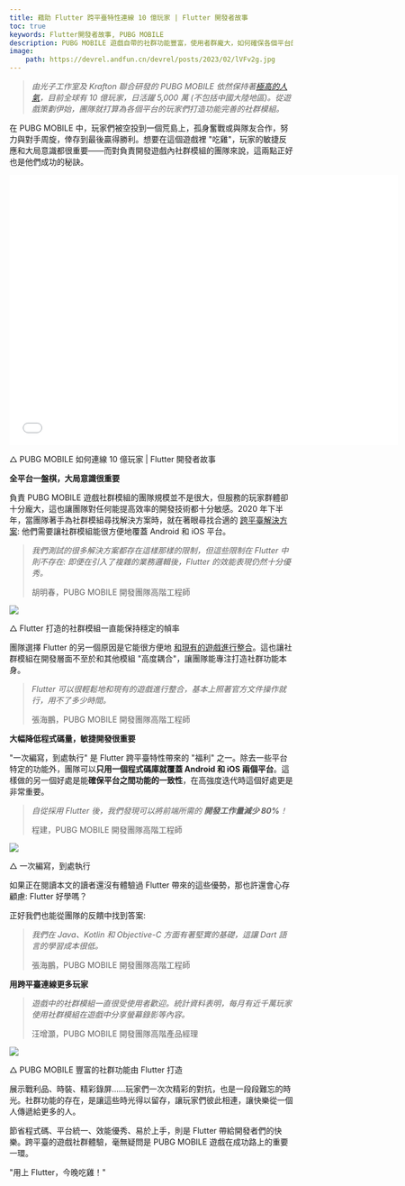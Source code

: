 ```yaml
---
title: 藉助 Flutter 跨平臺特性連線 10 億玩家 | Flutter 開發者故事
toc: true
keywords: Flutter開發者故事, PUBG MOBILE
description: PUBG MOBILE 遊戲自帶的社群功能豐富，使用者群龐大，如何確保各個平台的玩家都能有最棒的體驗？
image:
    path: https://devrel.andfun.cn/devrel/posts/2023/02/lVFv2g.jpg
---
```


> _由光子工作室及 Krafton 聯合研發的 PUBG MOBILE 依然保持著_[_極高的人氣_](https://101.dev/t/google-play-2022/823)_，目前全球有 10 億玩家，日活躍 5,000 萬 (不包括中國大陸地區)。從遊戲策劃伊始，團隊就打算為各個平台的玩家們打造功能完善的社群模組。_

在 PUBG MOBILE 中，玩家們被空投到一個荒島上，孤身奮戰或與隊友合作，努力與對手周旋，倖存到最後贏得勝利。想要在這個遊戲裡 "吃雞"，玩家的敏捷反應和大局意識都很重要——而對負責開發遊戲內社群模組的團隊來說，這兩點正好也是他們成功的秘訣。

<iframe width="690" height="480" src="//player.bilibili.com/player.html?aid=393503978&bvid=BV1sd4y1H7G7&cid=985504987&page=1&autoplay=false" scrolling="no" border="0" frameborder="no" framespacing="0" allowfullscreen="true"> </iframe>

△ PUBG MOBILE 如何連線 10 億玩家 | Flutter 開發者故事
    
**全平台一盤棋，大局意識很重要**

負責 PUBG MOBILE 遊戲社群模組的團隊規模並不是很大，但服務的玩家群體卻十分龐大，這也讓團隊對任何能提高效率的開發技術都十分敏感。2020 年下半年，當團隊著手為社群模組尋找解決方案時，就在著眼尋找合適的 [跨平臺解決方案](https://flutter.cn/multi-platform): 他們需要讓社群模組能很方便地覆蓋 Android 和 iOS 平台。

> _我們測試的很多解決方案都存在這樣那樣的限制，但這些限制在 Flutter 中則不存在: 即便在引入了複雜的業務邏輯後，Flutter 的效能表現仍然十分優秀。_
> 
> 胡明春，PUBG MOBILE 開發團隊高階工程師

![](https://devrel.andfun.cn/devrel/posts/2023/02/SvqNgV.gif)

△ Flutter 打造的社群模組一直能保持穩定的幀率

團隊選擇 Flutter 的另一個原因是它能很方便地 [和現有的遊戲進行整合](https://flutter.cn/docs/development/add-to-app)。這也讓社群模組在開發層面不至於和其他模組 "高度耦合"，讓團隊能專注打造社群功能本身。

> _Flutter 可以很輕鬆地和現有的遊戲進行整合，基本上照著官方文件操作就行，用不了多少時間。_
> 
> 張海鵬，PUBG MOBILE 開發團隊高階工程師

**大幅降低程式碼量，敏捷開發很重要**

"一次編寫，到處執行" 是 Flutter 跨平臺特性帶來的 "福利" 之一。除去一些平台特定的功能外，團隊可以**只用一個程式碼庫就覆蓋 Android 和 iOS 兩個平台**。這樣做的另一個好處是能**確保平台之間功能的一致性**，在高強度迭代時這個好處更是非常重要。

> _自從採用 Flutter 後，我們發現可以將前端所需的 **開發工作量減少 80%**！_
> 
> 程建，PUBG MOBILE 開發團隊高階工程師

![](https://devrel.andfun.cn/devrel/posts/2023/02/Dqcz3s.png)

△ 一次編寫，到處執行

如果正在閱讀本文的讀者還沒有體驗過 Flutter 帶來的這些優勢，那也許還會心存顧慮: Flutter 好學嗎？

正好我們也能從團隊的反饋中找到答案:

> _我們在 Java、Kotlin 和 Objective-C 方面有著堅實的基礎，這讓 Dart 語言的學習成本很低。_
> 
> 張海鵬，PUBG MOBILE 開發團隊高階工程師

**用跨平臺連線更多玩家**

> _遊戲中的社群模組一直很受使用者歡迎。統計資料表明，每月有近千萬玩家使用社群模組在遊戲中分享螢幕錄影等內容。_
> 
> 汪增灝，PUBG MOBILE 開發團隊高階產品經理

![](https://devrel.andfun.cn/devrel/posts/2023/02/rZVjEk.gif)

△ PUBG MOBILE 豐富的社群功能由 Flutter 打造

展示戰利品、時裝、精彩錄屏……玩家們一次次精彩的對抗，也是一段段難忘的時光。社群功能的存在，是讓這些時光得以留存，讓玩家們彼此相連，讓快樂從一個人傳遞給更多的人。

節省程式碼、平台統一、效能優秀、易於上手，則是 Flutter 帶給開發者們的快樂。跨平臺的遊戲社群體驗，毫無疑問是 PUBG MOBILE 遊戲在成功路上的重要一環。

"用上 Flutter，今晚吃雞！"
